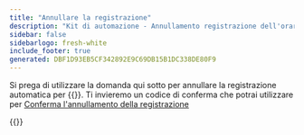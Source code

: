 ```yaml
---
title: "Annullare la registrazione"
description: "Kit di automazione - Annullamento registrazione dell'orario d'ufficio"
sidebar: false
sidebarlogo: fresh-white
include_footer: true
generated: DBF1D93EB5CF342892E9C69DB15B1DC338DE80F9
---
```


Si prega di utilizzare la domanda qui sotto per annullare la registrazione automatica per {{<product-name>}}. Ti invieremo un codice di conferma che potrai utilizzare per [Conferma l'annullamento della registrazione](/it/office-hours/unregister-confirm)

{{<questions name="/content/it/office-hours/unregister.json" completed="Grazie per aver completato le domande di annullamento della registrazione" shownavigationbuttons="false" locale="it">}}
